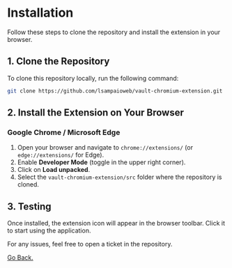 # Installation

Follow these steps to clone the repository and install the extension in your browser.

## 1. Clone the Repository
To clone this repository locally, run the following command:

```bash
git clone https://github.com/lsampaioweb/vault-chromium-extension.git
```

## 2. Install the Extension on Your Browser

### Google Chrome / Microsoft Edge
1. Open your browser and navigate to `chrome://extensions/` (or `edge://extensions/` for Edge).
2. Enable **Developer Mode** (toggle in the upper right corner).
3. Click on **Load unpacked**.
4. Select the `vault-chromium-extension/src` folder where the repository is cloned.

## 3. Testing
Once installed, the extension icon will appear in the browser toolbar. Click it to start using the application.

For any issues, feel free to open a ticket in the repository.

[Go Back.](../README.md)
